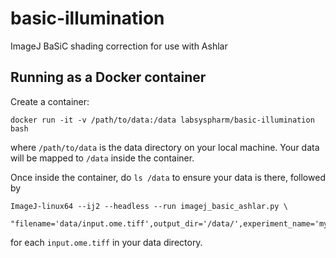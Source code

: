# basic-illumination
ImageJ BaSiC shading correction for use with Ashlar

## Running as a Docker container

Create a container:
```
docker run -it -v /path/to/data:/data labsyspharm/basic-illumination bash
```
where `/path/to/data` is the data directory on your local machine. Your data will be mapped to `/data` inside the container.

Once inside the container, do `ls /data` to ensure your data is there, followed by
```
ImageJ-linux64 --ij2 --headless --run imagej_basic_ashlar.py \
  "filename='data/input.ome.tiff',output_dir='/data/',experiment_name='my_experiment'"
```
for each `input.ome.tiff` in your data directory.

